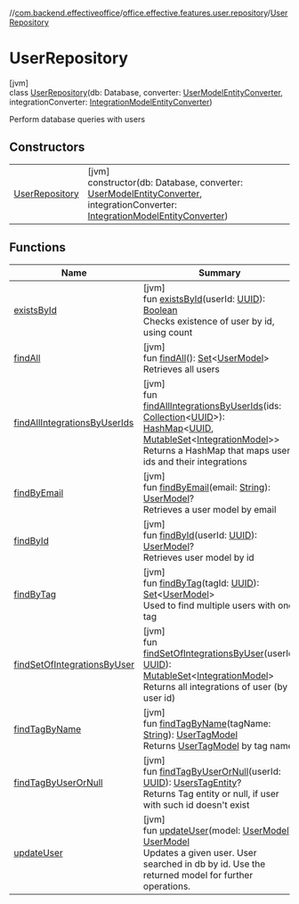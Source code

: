 //[com.backend.effectiveoffice](../../../index.md)/[office.effective.features.user.repository](../index.md)/[UserRepository](index.md)

# UserRepository

[jvm]\
class [UserRepository](index.md)(db: Database, converter: [UserModelEntityConverter](../../office.effective.features.user.converters/-user-model-entity-converter/index.md), integrationConverter: [IntegrationModelEntityConverter](../../office.effective.features.user.converters/-integration-model-entity-converter/index.md))

Perform database queries with users

## Constructors

| | |
|---|---|
| [UserRepository](-user-repository.md) | [jvm]<br>constructor(db: Database, converter: [UserModelEntityConverter](../../office.effective.features.user.converters/-user-model-entity-converter/index.md), integrationConverter: [IntegrationModelEntityConverter](../../office.effective.features.user.converters/-integration-model-entity-converter/index.md)) |

## Functions

| Name | Summary |
|---|---|
| [existsById](exists-by-id.md) | [jvm]<br>fun [existsById](exists-by-id.md)(userId: [UUID](https://docs.oracle.com/javase/8/docs/api/java/util/UUID.html)): [Boolean](https://kotlinlang.org/api/latest/jvm/stdlib/kotlin/-boolean/index.html)<br>Checks existence of user by id, using count |
| [findAll](find-all.md) | [jvm]<br>fun [findAll](find-all.md)(): [Set](https://kotlinlang.org/api/latest/jvm/stdlib/kotlin.collections/-set/index.html)&lt;[UserModel](../../office.effective.model/-user-model/index.md)&gt;<br>Retrieves all users |
| [findAllIntegrationsByUserIds](find-all-integrations-by-user-ids.md) | [jvm]<br>fun [findAllIntegrationsByUserIds](find-all-integrations-by-user-ids.md)(ids: [Collection](https://kotlinlang.org/api/latest/jvm/stdlib/kotlin.collections/-collection/index.html)&lt;[UUID](https://docs.oracle.com/javase/8/docs/api/java/util/UUID.html)&gt;): [HashMap](https://docs.oracle.com/javase/8/docs/api/java/util/HashMap.html)&lt;[UUID](https://docs.oracle.com/javase/8/docs/api/java/util/UUID.html), [MutableSet](https://kotlinlang.org/api/latest/jvm/stdlib/kotlin.collections/-mutable-set/index.html)&lt;[IntegrationModel](../../office.effective.model/-integration-model/index.md)&gt;&gt;<br>Returns a HashMap that maps user ids and their integrations |
| [findByEmail](find-by-email.md) | [jvm]<br>fun [findByEmail](find-by-email.md)(email: [String](https://kotlinlang.org/api/latest/jvm/stdlib/kotlin/-string/index.html)): [UserModel](../../office.effective.model/-user-model/index.md)?<br>Retrieves a user model by email |
| [findById](find-by-id.md) | [jvm]<br>fun [findById](find-by-id.md)(userId: [UUID](https://docs.oracle.com/javase/8/docs/api/java/util/UUID.html)): [UserModel](../../office.effective.model/-user-model/index.md)?<br>Retrieves user model by id |
| [findByTag](find-by-tag.md) | [jvm]<br>fun [findByTag](find-by-tag.md)(tagId: [UUID](https://docs.oracle.com/javase/8/docs/api/java/util/UUID.html)): [Set](https://kotlinlang.org/api/latest/jvm/stdlib/kotlin.collections/-set/index.html)&lt;[UserModel](../../office.effective.model/-user-model/index.md)&gt;<br>Used to find multiple users with one tag |
| [findSetOfIntegrationsByUser](find-set-of-integrations-by-user.md) | [jvm]<br>fun [findSetOfIntegrationsByUser](find-set-of-integrations-by-user.md)(userId: [UUID](https://docs.oracle.com/javase/8/docs/api/java/util/UUID.html)): [MutableSet](https://kotlinlang.org/api/latest/jvm/stdlib/kotlin.collections/-mutable-set/index.html)&lt;[IntegrationModel](../../office.effective.model/-integration-model/index.md)&gt;<br>Returns all integrations of user (by user id) |
| [findTagByName](find-tag-by-name.md) | [jvm]<br>fun [findTagByName](find-tag-by-name.md)(tagName: [String](https://kotlinlang.org/api/latest/jvm/stdlib/kotlin/-string/index.html)): [UserTagModel](../../office.effective.model/-user-tag-model/index.md)<br>Returns [UserTagModel](../../office.effective.model/-user-tag-model/index.md) by tag name |
| [findTagByUserOrNull](find-tag-by-user-or-null.md) | [jvm]<br>fun [findTagByUserOrNull](find-tag-by-user-or-null.md)(userId: [UUID](https://docs.oracle.com/javase/8/docs/api/java/util/UUID.html)): [UsersTagEntity](../-users-tag-entity/index.md)?<br>Returns Tag entity or null, if user with such id doesn't exist |
| [updateUser](update-user.md) | [jvm]<br>fun [updateUser](update-user.md)(model: [UserModel](../../office.effective.model/-user-model/index.md)): [UserModel](../../office.effective.model/-user-model/index.md)<br>Updates a given user. User searched in db by id. Use the returned model for further operations. |
